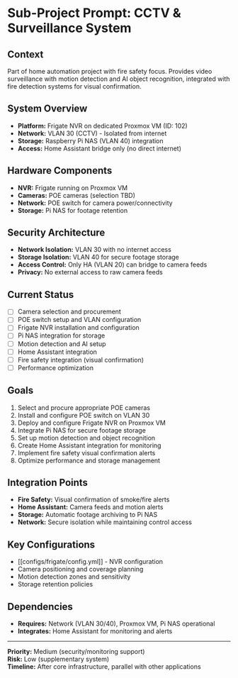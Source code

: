 # Sub-Project Prompt: CCTV & Surveillance System

## Context
Part of home automation project with fire safety focus. Provides video surveillance with motion detection and AI object recognition, integrated with fire detection systems for visual confirmation.

## System Overview
- **Platform:** Frigate NVR on dedicated Proxmox VM (ID: 102)
- **Network:** VLAN 30 (CCTV) - Isolated from internet
- **Storage:** Raspberry Pi NAS (VLAN 40) integration
- **Access:** Home Assistant bridge only (no direct internet)

## Hardware Components
- **NVR:** Frigate running on Proxmox VM
- **Cameras:** POE cameras (selection TBD)
- **Network:** POE switch for camera power/connectivity
- **Storage:** Pi NAS for footage retention

## Security Architecture
- **Network Isolation:** VLAN 30 with no internet access
- **Storage Isolation:** VLAN 40 for secure footage storage
- **Access Control:** Only HA (VLAN 20) can bridge to camera feeds
- **Privacy:** No external access to raw camera feeds

## Current Status
- [ ] Camera selection and procurement
- [ ] POE switch setup and VLAN configuration
- [ ] Frigate NVR installation and configuration
- [ ] Pi NAS integration for storage
- [ ] Motion detection and AI setup
- [ ] Home Assistant integration
- [ ] Fire safety integration (visual confirmation)
- [ ] Performance optimization

## Goals
1. Select and procure appropriate POE cameras
2. Install and configure POE switch on VLAN 30
3. Deploy and configure Frigate NVR on Proxmox VM
4. Integrate Pi NAS for secure footage storage
5. Set up motion detection and object recognition
6. Create Home Assistant integration for monitoring
7. Implement fire safety visual confirmation alerts
8. Optimize performance and storage management

## Integration Points
- **Fire Safety:** Visual confirmation of smoke/fire alerts
- **Home Assistant:** Camera feeds and motion alerts
- **Storage:** Automatic footage archiving to Pi NAS
- **Network:** Secure isolation while maintaining control access

## Key Configurations
- [[configs/frigate/config.yml]] - NVR configuration
- Camera positioning and coverage planning
- Motion detection zones and sensitivity
- Storage retention policies

## Dependencies
- **Requires:** Network (VLAN 30/40), Proxmox VM, Pi NAS operational
- **Integrates:** Home Assistant for monitoring and alerts

---
**Priority:** Medium (security/monitoring support)  
**Risk:** Low (supplementary system)  
**Timeline:** After core infrastructure, parallel with other applications